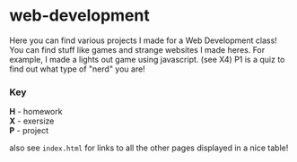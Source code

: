 # web-development

Here you can find various projects I made for a Web Development class! You can find stuff like games and strange websites I made heres. For example, I made a lights out game using javascript. (see X4) P1 is a quiz to find out what type of "nerd" you are! 

### Key
**H** - homework  
**X** - exersize  
**P** - project

also see `index.html` for links to all the other pages displayed in a nice table!
